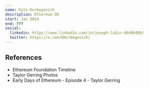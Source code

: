 ```yaml
---
name: Kyle Kurbegovich
description: Ethereum OG
start: Jan 2014
end: ???
social:
  linkedin: https://www.linkedin.com/in/joseph-lubin-48406489/
  twitter: https://x.com/KKurbegovich/
---
```


## References



- Ethereum Foundation Timeline
- Taylor Gerring Photos
- Early Days of Ethereum - Episode 4 - Taylor Gerring